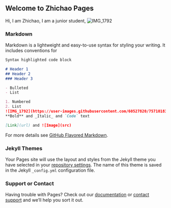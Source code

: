 ## Welcome to Zhichao Pages

Hi, I am Zhichao, I am a junior student,
![IMG_1792](https://user-images.githubusercontent.com/60527820/75710183-aebb3200-5c89-11ea-8468-228630ae6481.jpeg)

### Markdown

Markdown is a lightweight and easy-to-use syntax for styling your writing. It includes conventions for

```markdown
Syntax highlighted code block

# Header 1
## Header 2
### Header 3

- Bulleted
- List

1. Numbered
2. List
![IMG_1792](https://user-images.githubusercontent.com/60527820/75710183-aebb3200-5c89-11ea-8468-228630ae6481.jpeg)
**Bold** and _Italic_ and `Code` text

[Link](url) and ![Image](src)
```

For more details see [GitHub Flavored Markdown](https://echo360.org/section/832c4c04-c6a3-40f8-aa83-84cbdbbbdd82/home).

### Jekyll Themes

Your Pages site will use the layout and styles from the Jekyll theme you have selected in your [repository settings](https://github.com/Dylaaaaaan/dylaaaaaan.github.io/settings). The name of this theme is saved in the Jekyll `_config.yml` configuration file.

### Support or Contact

Having trouble with Pages? Check out our [documentation](https://help.github.com/categories/github-pages-basics/) or [contact support](https://github.com/contact) and we’ll help you sort it out.
